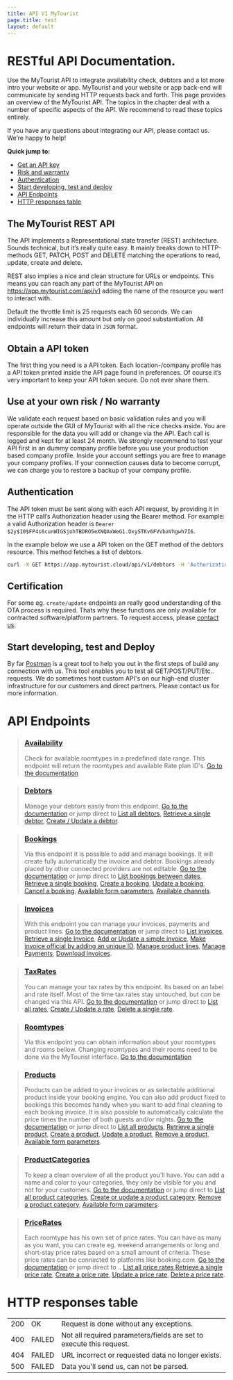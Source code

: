 ```yaml
---
title: API V1 MyTourist
page.title: test
layout: default
---
```


# RESTful API Documentation.
Use the MyTourist API to integrate availability check, debtors and a lot more intro your website or app. MyTourist and your website or app back-end will communicate by sending HTTP requests back and forth. This page provides an overview of the MyTourist API. The topics in the chapter deal with a number of specific aspects of the API. We recommend to read these topics entirely.

If you have any questions about integrating our API, please contact us. We’re happy to help!

**Quick jump to:**   
- [Get an API key](#get-an-api-key)
- [Risk and warranty](#use-at-your-own-risk--no-warranty)
- [Authentication](#authentication)
- [Start developing, test and deploy](#start-developing-test-and-deploy)
- [API Endpoints](#api-endpoints)
- [HTTP responses table](#http-responses-table)


## The MyTourist REST API
The API implements a Representational state transfer (REST) architecture. Sounds technical, but it’s really quite easy. It mainly breaks down to HTTP-methods GET, PATCH, POST and DELETE matching the operations to read, update, create and delete.

REST also implies a nice and clean structure for URLs or endpoints. This means you can reach any part of the MyTourist API on https://app.mytourist.com/api/v1 adding the name of the resource you want to interact with.

Default the throttle limit is 25 requests each 60 seconds. We can individually increase this amount but only on good substantiation. All endpoints will return their data in `JSON` format.

## Obtain a API token
The first thing you need is a API token. Each location-/company profile has a API token printed inside the API page found in preferences. Of course it’s very important to keep your API token secure. Do not ever share them. 

## Use at your own risk / No warranty
We validate each request based on basic validation rules and you will operate outside the GUI of MyTourist with all the nice checks inside. You are responsible for the data you will add or change via the API. Each call is logged and kept for at least 24 month. We strongly recommend to test your API first in an dummy company profile before you use your production based company profile. Inside your account settings you are free to manage your company profiles. If your connection causes data to become corrupt, we can charge you to restore a backup of your company profile.

## Authentication
The API token must be sent along with each API request, by providing it in the HTTP call’s Authorization header using the Bearer method. For example: a valid Authorization header is `Bearer $2y$10$FP4s6cunWIGSjohTBDRO5eXNQAxWeG1.OxySTKv6FVVbaVhgwh7I6`.

In the example below we use a API token on the GET method of the debtors resource. This method fetches a list of debtors.
```bash
curl -X GET https://app.mytourist.cloud/api/v1/debtors -H 'Authorization: Bearer $2y$10$FP4s6cunWIGSjohTBDRO5eXNQAxWeG1.OxySTKv6FVVbaVhgwh7I6'
```

## Certification
For some eg. `create/update` endpoints an really good understanding of the OTA process is required. Thats why these functions are only available for contracted software/platform partners. To request access, please <a href="https://mytourist.cloud" target="_blank">contact us</a>.

## Start developing, test and Deploy
By far [Postman](https://www.postman.com/) is a great tool to help you out in the first steps of build any connection with us. This tool enables you to test all GET/POST/PUT/Etc.. requests. We do sometimes host custom API's on our high-end cluster infrastructure for our customers and direct partners. Please contact us for more information.

# API Endpoints

>### [Availability](availability.html)
>Check for available roomtypes in a predefined date range. This endpoint will return the roomtypes and available Rate plan ID's. [Go to the documentation](availability.html)

>### [Debtors](debtors.html)
>Manage your debtors easily from this endpoint. [Go to the documentation](debtors.html) or jump direct to [List all debtors](#list-all-debtors), [Retrieve a single debtor](#retrieve-a-single-debtor), [Create / Update a debtor](#create--update-a-debtor).

>### [Bookings](bookings.html)
>Via this endpoint it is possible to add and manage bookings. It will create fully automatically the invoice and debtor. Bookings already placed by other connected providers are not editable. [Go to the documentation](bookings.html) or jump direct to [List bookings between dates](bookings.html#list-bookings-between-dates), [Retrieve a single booking](bookings.html#retrieve-a-single-booking), [Create a booking](bookings.html#create-a-booking), [Update a booking](bookings.html#update-a-booking), [Cancel a booking](bookings.html#cancel-a-booking), [Available form parameters](bookings.html#available-form-parameters), [Available channels](bookings.html#available-channels).

>### [Invoices](invoices.html)
>With this endpoint you can manage your invoices, payments and product lines. [Go to the documentation](invoices.html) or jump direct to [List invoices](invoices.html#list-invoices), [Retrieve a single Invoice](invoices.html#retrieve-a-single-invoice), [Add or Update a simple invoice](invoices.html#add-or-update-a-simple-invoice), [Make invoice official by adding an unique ID](invoices.html#make-invoice-official-by-adding-an-unique-id), [Manage product lines](invoices.html#manage-product-lines), [Manage Payments](invoices.html#manage-payments), [Download invoices](invoices.html#download-invoice).

>### [TaxRates](tax-rates.html)
>You can manage your tax rates by this endpoint. Its based on an label and rate itself. Most of the time tax rates stay untouched, but *can* be changed via this API. [Go to the documentation](tax-rates.html) or jump direct to [List all rates](tax-rates.html#list-all-rates), [Create / Update a rate](tax-rates.html#create--update-a-rate), [Delete a single rate](tax-rates.html#delete-a-single-rate).

>### [Roomtypes](roomtypes.html)
>Via this endpoint you can obtain information about your roomtypes and rooms bellow. Changing roomtypes and their rooms need to be done via the MyTourist interface. [Go to the documentation](roomtypes.html) 

>### [Products](products.html)
>Products can be added to your invoices or as selectable additional product inside your booking engine. You can also add product fixed to bookings this becomes handy when you want to add final cleaning to each booking invoice. It is also possible to automatically calculate the price times the number of both guests and/or nights. [Go to the documentation](products.html) or jump direct to [List all products](products.html#list-all-products), [Retrieve a single product](products.html#retrieve-a-single-product), [Create a product](products.html#create-a-product), [Update a product](products.html#update-a-product), [Remove a product](products.html#remove-a-product), [Available form parameters](products.html#available-form-parameters).

>### [ProductCategories](product-categories.html)
>To keep a clean overview of all the product you'll have. You can add a name and color to your categories, they only be visible for you and not for your customers. [Go to the documentation](product-categories.html) or jump direct to [List all product categories](product-categories.html#list-all-product-categories), [Create or update a product category](product-categories.html#create-or-update-a-product-category), [Remove a product category](product-categories.html#remove-a-product-category), [Available form parameters](product-categories.html#available-form-parameters).

>### [PriceRates](price-rates.html)
>Each roomtype has his own set of price rates. You can have as many as you want, you can create eg. weekend arrangements or long and short-stay price rates based on a small amount of criteria. These price rates can be connected to platforms like booking.com. [Go to the documentation](price-rates.html) or jump direct to .. [List all price rates](price-rates.html#list-all-price-rates),[Retrieve a single price rate](price-rates.html#retrieve-a-single-price-rate), [Create a price rate](price-rates.html#create-a-price-rate), [Update a price rate](price-rates.html#create-a-price-rate), [Delete a price rate](price-rates.html#create-a-price-rate).

# HTTP responses table
<table>
    <tr><td>200</td><td>OK</td><td>Request is done without any exceptions.</td></tr>
    <tr><td>400</td><td>FAILED</td><td>Not all required parameters/fields are set to execute this request.</td></tr>
    <tr><td>404</td><td>FAILED</td><td>URL incorrect or requested data no longer exists.</td></tr>
    <tr><td>500</td><td>FAILED</td><td>Data you'll send us, can not be parsed.</td></tr>
</table>